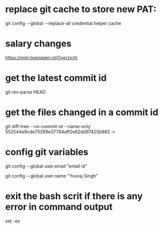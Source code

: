 # replace git cache to store new PAT:
git config --global --replace-all credential.helper cache

# salary changes
https://mijn.toeslagen.nl/Overzicht
# get the latest commit id
git rev-parse HEAD
# get the files changed in a commit id
git diff-tree --no-commit-id --name-only 552544e9cde70269e37784aff2e62dd97420b862 -r
# config git variables
git config --global user.email "email id" 

git config --global user.name "Yuvraj Singh"
# exit the bash scrit if there is any error in command output
set -ex
